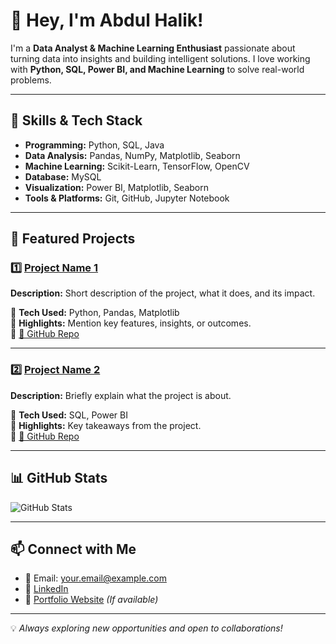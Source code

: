# 👋 Hey, I'm Abdul Halik!

I'm a **Data Analyst & Machine Learning Enthusiast** passionate about turning data into insights and building intelligent solutions. I love working with **Python, SQL, Power BI, and Machine Learning** to solve real-world problems.

---

## 🚀 Skills & Tech Stack

- **Programming:** Python, SQL, Java
- **Data Analysis:** Pandas, NumPy, Matplotlib, Seaborn
- **Machine Learning:** Scikit-Learn, TensorFlow, OpenCV
- **Database:** MySQL
- **Visualization:** Power BI, Matplotlib, Seaborn
- **Tools & Platforms:** Git, GitHub, Jupyter Notebook

---

## 📌 Featured Projects

### 1️⃣ [Project Name 1](https://github.com/YourRepo/Project1)
**Description:** Short description of the project, what it does, and its impact.

🔹 **Tech Used:** Python, Pandas, Matplotlib  
🔹 **Highlights:** Mention key features, insights, or outcomes.  
🔹 [📂 GitHub Repo](https://github.com/YourRepo/Project1)

---

### 2️⃣ [Project Name 2](https://github.com/YourRepo/Project2)
**Description:** Briefly explain what the project is about.

🔹 **Tech Used:** SQL, Power BI  
🔹 **Highlights:** Key takeaways from the project.  
🔹 [📂 GitHub Repo](https://github.com/YourRepo/Project2)

---

## 📊 GitHub Stats

![GitHub Stats](https://github-readme-stats.vercel.app/api?username=YourGitHubUsername&show_icons=true&theme=radical)

---

## 📫 Connect with Me

- 📧 Email: your.email@example.com
- 🔗 [LinkedIn](https://linkedin.com/in/yourprofile)
- 🏡 [Portfolio Website](https://YourWebsite.com) *(If available)*

---

💡 *Always exploring new opportunities and open to collaborations!*
